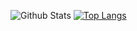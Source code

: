 ![Github Stats](https://github-readme-stats.vercel.app/api?username=gorpher&show_icons=true&count_private=true&custom_title=gorpher%27s%20Github%20Stats&theme=dracula)
[![Top Langs](https://github-readme-stats.vercel.app/api/top-langs/?username=gorpher&langs_count=10&layout=compact&theme=dracula)](https://github.com/anuraghazra/github-readme-stats)
